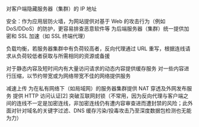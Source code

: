 对客户端隐藏服务器（集群）的 IP 地址

安全：作为应用层防火墙，为网站提供对基于 Web 的攻击行为（例如 DoS/DDoS）的防护，更容易排查恶意软件等
为后端服务器（集群）统一提供加密和 SSL 加速（如 SSL 终端代理）

负载均衡，若服务器集群中有负荷较高者，反向代理通过 URL 重写，根据连线请求从负荷较低者获取与所需相同的资源或备援

对于静态内容及短时间内有大量访问请求的动态内容提供缓存服务
对一些内容进行压缩，以节约带宽或为网络带宽不佳的网络提供服务

减速上传
为在私有网络下（如局域网）的服务器集群提供 NAT 穿透及外网发布服务
提供 HTTP 访问认证[2]
突破互联网封锁（不常用，因为反向代理与客户端之间的连线不一定是加密连线，非加密连线仍有遭内容审查进而遭封禁的风险；此外面对针对域名的关键字过滤、DNS 缓存污染/投毒攻击乃至深度数据包检测也无能为力）
